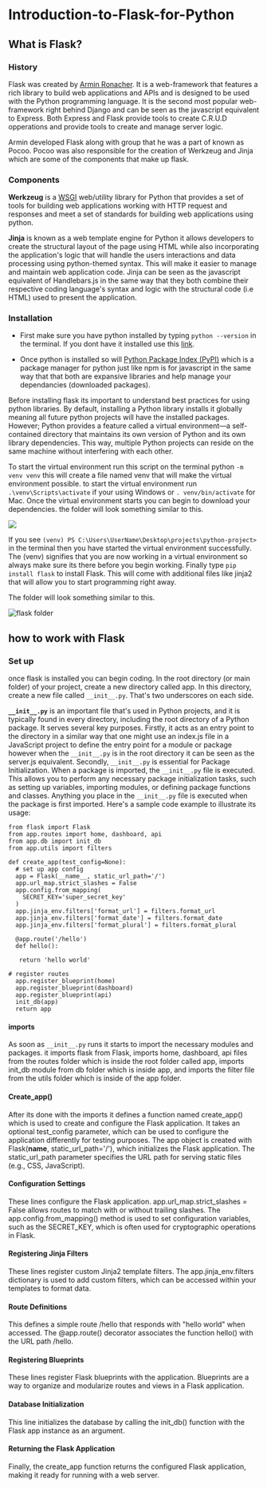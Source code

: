# Introduction-to-Flask-for-Python

## What is Flask?

### History

Flask was created by [Armin Ronacher](https://en.wikipedia.org/wiki/Armin_Ronacher). It is a web-framework that features a rich library to build web applications and APIs and is designed to be used with the Python programming language. It is the second most popular web-framework right behind Django and can be seen as the javascript equivalent to Express. Both Express and Flask provide tools to create C.R.U.D opperations and provide tools to create and manage server logic.

Armin developed Flask along with group that he was a part of known as Pocoo. Pocoo was also responsible for the creation of Werkzeug and Jinja which are some of the components that make up flask.

### Components

**Werkzeug** is a [WSGI](https://wsgi.readthedocs.io/en/latest/what.html) web/utility library for Python that provides a set of tools for building web applications working with HTTP request and responses and meet a set of standards for building web applications using python.

**Jinja** is known as a web template engine for Python it allows developers to create the structural layout of the page using HTML while also incorporating the application's logic that will handle the users interactions and data processing using python-themed syntax. This will make it easier to manage and maintain web application code. Jinja can be seen as the javascript equivalent of Handlebars.js in the same way that they both combine their respective coding language's syntax and logic with the structural code (i.e HTML) used to present the application.

### Installation

- First make sure you have python installed by typing `python --version` in the terminal. If you dont have it installed use this [link](https://www.python.org/downloads/).

- Once python is installed so will [Python Package Index (PyPI)](https://pypi.org/) which is a package manager for python just like npm is for javascript in the same way that that both are expansive libraries and help manage your dependancies (downloaded packages).

Before installing flask its important to understand best practices for using python libraries. By default, installing a Python library installs it globally meaning all future python projects will have the installed packages. However; Python provides a feature called a virtual environment—a self-contained directory that maintains its own version of Python and its own library dependencies. This way, multiple Python projects can reside on the same machine without interfering with each other.

To start the virtual environment run this script on the terminal python `-m venv venv` this will create a file named venv that will make the virtual environment possible. to start the virtual environment run `.\venv\Scripts\activate` if your using Windows or `. venv/bin/activate` for Mac. Once the virtual environment starts you can begin to download your dependencies. 
the folder will look something similar to this.

![](../assets/Flask.png)

If you see `(venv) PS C:\Users\UserName\Desktop\projects\python-project>` in the terminal then you have started the virtual environment successfully. The (venv) signifies that you are now working in a virtual environment so always make sure its there before you begin working. Finally type `pip install flask` to install Flask. This will come with additional files like jinja2 that will allow you to start programming right away.

The folder will look something similar to this.

![flask folder](../assets/flask-folder2.png)

## how to work with Flask

### Set up

once flask is installed you can begin coding. In the root directory (or main folder) of your project, create a new directory called app. In this directory, create a new file called `__init__.py`. That's two underscores on each side. 

**`__init__.py`** is an important file that's used in Python projects, and it is typically found in every directory, including the root directory of a Python package. It serves several key purposes. Firstly, it acts as an entry point to the directory in a similar way that one might use an index.js file in a JavaScript project to define the entry point for a module or package however when the `__init__.py` is in the root directory it can be seen as the server.js equivalent. Secondly, `__init__.py` is essential for Package Initialization. When a package is imported, the `__init__.py` file is executed. This allows you to perform any necessary package initialization tasks, such as setting up variables, importing modules, or defining package functions and classes. Anything you place in the `__init__.py` file is executed when the package is first imported. Here's a sample code example to illustrate its usage:

```
from flask import Flask
from app.routes import home, dashboard, api
from app.db import init_db
from app.utils import filters

def create_app(test_config=None):
  # set up app config
  app = Flask(__name__, static_url_path='/')
  app.url_map.strict_slashes = False
  app.config.from_mapping(
    SECRET_KEY='super_secret_key'
  )
  app.jinja_env.filters['format_url'] = filters.format_url
  app.jinja_env.filters['format_date'] = filters.format_date
  app.jinja_env.filters['format_plural'] = filters.format_plural
  
  @app.route('/hello')
  def hello():
   
   return 'hello world'
  
# register routes
  app.register_blueprint(home)
  app.register_blueprint(dashboard)
  app.register_blueprint(api)
  init_db(app)
  return app
```
#### imports

As soon as `__init__.py` runs it starts to import the necessary modules and packages. it imports flask from Flask, imports home, dashboard, api files from the routes folder which is inside the root folder called app, imports init_db module from db folder which is inside app, and imports the filter file from the utils folder which is inside of the app folder.

####  Create_app()

After its done with the imports it defines a function named create_app() which is used to create and configure the Flask application. It takes an optional test_config parameter, which can be used to configure the application differently for testing purposes. The app object is created with Flask(__name__, static_url_path='/'), which initializes the Flask application. The static_url_path parameter specifies the URL path for serving static files (e.g., CSS, JavaScript).

#### Configuration Settings

These lines configure the Flask application. app.url_map.strict_slashes = False allows routes to match with or without trailing slashes. The app.config.from_mapping() method is used to set configuration variables, such as the SECRET_KEY, which is often used for cryptographic operations in Flask.

#### Registering Jinja Filters

These lines register custom Jinja2 template filters. The app.jinja_env.filters dictionary is used to add custom filters, which can be accessed within your templates to format data.

#### Route Definitions

This defines a simple route /hello that responds with "hello world" when accessed. The @app.route() decorator associates the function hello() with the URL path /hello.

#### Registering Blueprints

These lines register Flask blueprints with the application. Blueprints are a way to organize and modularize routes and views in a Flask application.

#### Database Initialization

This line initializes the database by calling the init_db() function with the Flask app instance as an argument.

#### Returning the Flask Application

Finally, the create_app function returns the configured Flask application, making it ready for running with a web server.



 

